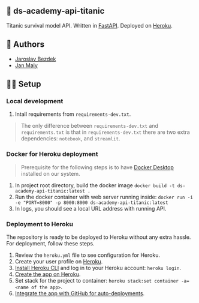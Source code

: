 ## :rocket: ds-academy-api-titanic

Titanic survival model API.
Written in [FastAPI](https://fastapi.tiangolo.com/).
Deployed on [Heroku](https://www.heroku.com/).

## :pencil: Authors

- [Jaroslav Bezdek](https://www.github.com/jardabezdek)
- [Jan Maly](https://github.com/honzaMaly)

## :construction_worker_man: Setup

### Local development

1. Intall requirements from `requirements-dev.txt`.

> The only difference between `requirements-dev.txt` and `requirements.txt` is
that in `requirements-dev.txt` there are two extra dependencies: `notebook`,
and `streamlit`.

### Docker for Heroku deployment

> Prerequisite for the following steps is to have
[Docker Desktop](https://www.docker.com/products/docker-desktop/) installed
on our system.

1. In project root directory, build the docker image
`docker build -t ds-academy-api-titanic:latest .`
1. Run the docker container with web server running inside:
`docker run -i -e "PORT=8000" -p 8000:8000 ds-academy-api-titanic:latest`
1. In logs, you should see a local URL address with running API.

### Deployment to Heroku

The repository is ready to be deployed to Heroku without any extra hassle.
For deployment, follow these steps.

1. Review the `heroku.yml` file to see configuration for Heroku.
1. Create your user profile on [Heroku](https://www.heroku.com).
1. [Install Heroku CLI](https://devcenter.heroku.com/articles/heroku-cli) and
log in to your Heroku account: `heroku login`.
1. [Create the app on Heroku](https://devcenter.heroku.com/articles/creating-apps).
1. Set stack for the project to container: `heroku stack:set container -a=<name of the app>`.
1. [Integrate the app with GitHub for auto-deployments](https://devcenter.heroku.com/articles/github-integration).
